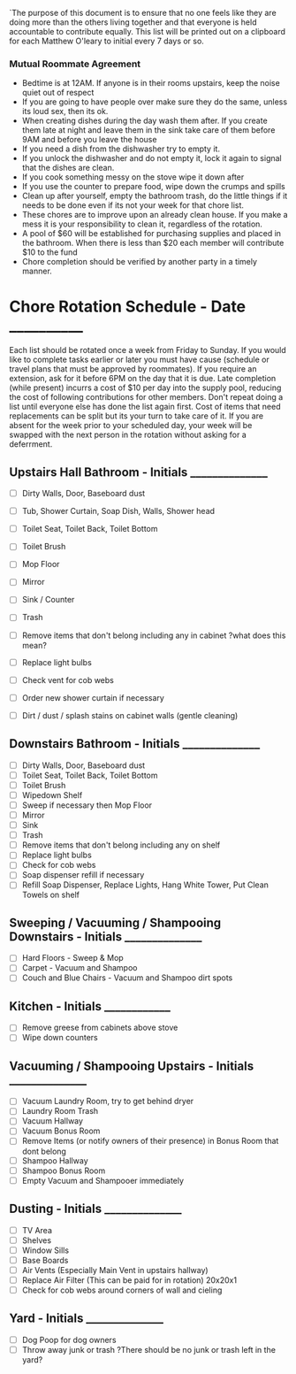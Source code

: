 `The purpose of this document is to ensure that no one feels like they are doing more than the others living together and that everyone is held accountable to contribute equally. This list will be printed out on a clipboard for each Matthew O'leary to initial every 7 days or so.

### Mutual Roommate Agreement
- Bedtime is at 12AM. If anyone is in their rooms upstairs, keep the noise quiet out of respect
- If you are going to have people over make sure they do the same, unless its loud sex, then its ok.
- When creating dishes during the day wash them after. If you create them late at night and leave them in the sink
take care of them before 9AM and before you leave the house
- If you need a dish from the dishwasher try to empty it.
- If you unlock the dishwasher and do not empty it, lock it again to signal that the dishes are clean.
- If you cook something messy on the stove wipe it down after
- If you use the counter to prepare food, wipe down the crumps and spills
- Clean up after yourself, empty the bathroom trash, do the little things if it needs to be done even if its not your week for that chore list.
- These chores are to improve upon an already clean house. If you make a mess it is your responsibility to clean it, regardless of the rotation.
- A pool of $60 will be established for purchasing supplies and placed in the bathroom. When there is less than $20 each member will contribute $10 to the fund
- Chore completion should be verified by another party in a timely manner.

# Chore Rotation Schedule - Date __________
Each list should be rotated once a week from Friday to Sunday. If you would like to complete tasks earlier or later you must have cause (schedule or travel plans that must be approved by roommates). If you require an extension, ask for it before 6PM on the day that it is due. Late completion (while present) incurrs a cost of $10 per day into the supply pool, reducing the cost of following contributions for other members. Don't repeat doing a list until everyone else has done the list again first. Cost of items that need replacements can be split but its your turn to take care of it. If you are absent for the week prior to your scheduled day, your week will be swapped with the next person in the rotation without asking for a deferrment.

## Upstairs Hall Bathroom - Initials ______________
- [ ] Dirty Walls, Door, Baseboard dust
- [ ] Tub, Shower Curtain, Soap Dish, Walls, Shower head
- [ ] Toilet Seat, Toilet Back, Toilet Bottom
- [ ] Toilet Brush
- [ ] Mop Floor 
- [ ] Mirror
- [ ] Sink / Counter
- [ ] Trash
- [ ] Remove items that don't belong including any in cabinet ?what does this mean?
- [ ] Replace light bulbs
- [ ] Check vent for cob webs
- [ ] Order new shower curtain if necessary 
- [ ] Dirt / dust / splash stains on cabinet walls (gentle cleaning) 


## Downstairs Bathroom - Initials ______________
- [ ] Dirty Walls, Door, Baseboard dust
- [ ] Toilet Seat, Toilet Back, Toilet Bottom
- [ ] Toilet Brush
- [ ] Wipedown Shelf
- [ ] Sweep if necessary then Mop Floor 
- [ ] Mirror
- [ ] Sink
- [ ] Trash
- [ ] Remove items that don't belong including any on shelf
- [ ] Replace light bulbs
- [ ] Check for cob webs
- [ ] Soap dispenser refill if necessary 
- [ ] Refill Soap Dispenser, Replace Lights, Hang White Tower, Put Clean Towels on shelf

## Sweeping / Vacuuming / Shampooing Downstairs - Initials ______________
- [ ] Hard Floors - Sweep & Mop
- [ ] Carpet - Vacuum and Shampoo
- [ ] Couch and Blue Chairs - Vacuum and Shampoo dirt spots

## Kitchen - Initials ____________
- [ ] Remove greese from cabinets above stove
- [ ] Wipe down counters

## Vacuuming / Shampooing Upstairs - Initials ______________
- [ ] Vacuum Laundry Room, try to get behind dryer
- [ ] Laundry Room Trash
- [ ] Vacuum Hallway
- [ ] Vacuum Bonus Room
- [ ] Remove Items (or notify owners of their presence) in Bonus Room that dont belong
- [ ] Shampoo Hallway
- [ ] Shampoo Bonus Room
- [ ] Empty Vacuum and Shampooer immediately

## Dusting - Initials ______________
- [ ] TV Area
- [ ] Shelves
- [ ] Window Sills
- [ ] Base Boards
- [ ] Air Vents (Especially Main Vent in upstairs hallway)
- [ ] Replace Air Filter (This can be paid for in rotation) 20x20x1
- [ ] Check for cob webs around corners of wall and cieling

## Yard - Initials ______________
- [ ] Dog Poop for dog owners
- [ ] Throw away junk or trash ?There should be no junk or trash left in the yard?

